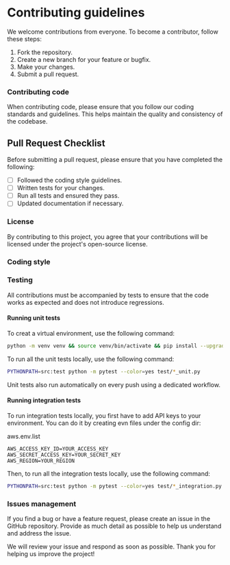 # Contributing guidelines

We welcome contributions from everyone. To become a contributor, follow these steps:

1. Fork the repository.
2. Create a new branch for your feature or bugfix.
3. Make your changes.
4. Submit a pull request.

### Contributing code

When contributing code, please ensure that you follow our coding standards and guidelines. This helps maintain the quality and consistency of the codebase.

## Pull Request Checklist

Before submitting a pull request, please ensure that you have completed the following:

- [ ] Followed the coding style guidelines.
- [ ] Written tests for your changes.
- [ ] Run all tests and ensured they pass.
- [ ] Updated documentation if necessary.

### License

By contributing to this project, you agree that your contributions will be licensed under the project's open-source license.

### Coding style

### Testing

All contributions must be accompanied by tests to ensure that the code works as expected and does not introduce regressions.

#### Running unit tests
To creat a virtual environment, use the following command:
```sh
python -m venv venv && source venv/bin/activate && pip install --upgrade pip && pip install -r requirements.txt --upgrade && pip install -r test/test.requirements.txt --upgrade
```

To run all the unit tests locally, use the following command:
```sh
PYTHONPATH=src:test python -m pytest --color=yes test/*_unit.py
```
Unit tests also run automatically on every push using a dedicated workflow.

#### Running integration tests
To run integration tests locally, you first have to add API keys to your environment. You can do it by creating evn files under the config dir: 

aws.env.list
```
AWS_ACCESS_KEY_ID=YOUR_ACCESS_KEY
AWS_SECRET_ACCESS_KEY=YOUR_SECRET_KEY
AWS_REGION=YOUR_REGION
```
Then, to run all the integration tests locally, use the following command:

```sh
PYTHONPATH=src:test python -m pytest --color=yes test/*_integration.py
```

### Issues management

If you find a bug or have a feature request, please create an issue in the GitHub repository. Provide as much detail as possible to help us understand and address the issue.

We will review your issue and respond as soon as possible. Thank you for helping us improve the project!
